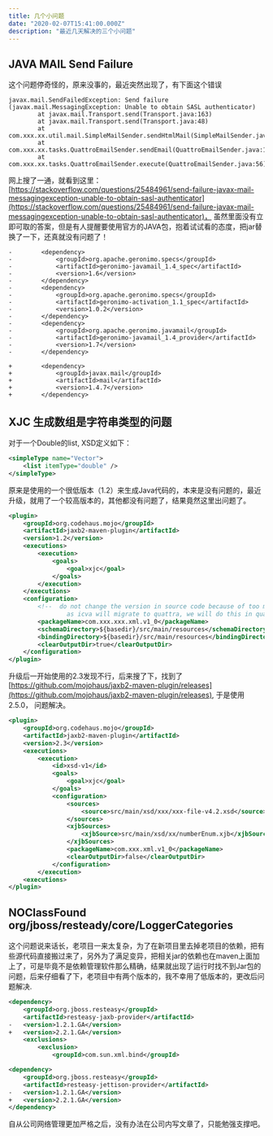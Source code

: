 ```yaml
---
title: 几个小问题
date: "2020-02-07T15:41:00.000Z"
description: "最近几天解决的三个小问题"
---
```


## JAVA MAIL Send Failure

这个问题停奇怪的，原来没事的，最近突然出现了，有下面这个错误

```
javax.mail.SendFailedException: Send failure (javax.mail.MessagingException: Unable to obtain SASL authenticator)
        at javax.mail.Transport.send(Transport.java:163)
        at javax.mail.Transport.send(Transport.java:48)
        at com.xxx.xx.util.mail.SimpleMailSender.sendHtmlMail(SimpleMailSender.java:100)
        at com.xxx.xx.tasks.QuattroEmailSender.sendEmail(QuattroEmailSender.java:110)
        at com.xxx.xx.tasks.QuattroEmailSender.execute(QuattroEmailSender.java:56)

```

网上搜了一通，就看到这里：[https://stackoverflow.com/questions/25484961/send-failure-javax-mail-messagingexception-unable-to-obtain-sasl-authenticator](https://stackoverflow.com/questions/25484961/send-failure-javax-mail-messagingexception-unable-to-obtain-sasl-authenticator)， 虽然里面没有立即可取的答案，但是有人提醒要使用官方的JAVA包，抱着试试看的态度，把jar替换了一下，还真就没有问题了！

```
-        <dependency>
-            <groupId>org.apache.geronimo.specs</groupId>
-            <artifactId>geronimo-javamail_1.4_spec</artifactId>
-            <version>1.6</version>
-        </dependency>
-        <dependency>
-            <groupId>org.apache.geronimo.specs</groupId>
-            <artifactId>geronimo-activation_1.1_spec</artifactId>
-            <version>1.0.2</version>
-        </dependency>
-        <dependency>
-            <groupId>org.apache.geronimo.javamail</groupId>
-            <artifactId>geronimo-javamail_1.4_provider</artifactId>
-            <version>1.7</version>
-        </dependency>

+        <dependency>
+            <groupId>javax.mail</groupId>
+            <artifactId>mail</artifactId>
+            <version>1.4.7</version>
+        </dependency>        

```

## XJC 生成数组是字符串类型的问题

对于一个Double的list, XSD定义如下：

```xml
<simpleType name="Vector">
    <list itemType="double" />
</simpleType>
```

原来是使用的一个很低版本（1.2）来生成Java代码的，本来是没有问题的，最近升级，就用了一个较高版本的，其他都没有问题了，结果竟然这里出问题了。

```xml
<plugin>
    <groupId>org.codehaus.mojo</groupId>
    <artifactId>jaxb2-maven-plugin</artifactId>
    <version>1.2</version>
    <executions>
        <execution>
            <goals>
                <goal>xjc</goal>
            </goals>
        </execution>
    </executions>
    <configuration>
        <!--  do not change the version in source code because of too many will involved, instead, 
                as icva will migrate to quattra, we will do this in quattra project -->				
        <packageName>com.xxx.xxx.xml.v1_0</packageName>
        <schemaDirectory>${basedir}/src/main/resources</schemaDirectory>
        <bindingDirectory>${basedir}/src/main/resources</bindingDirectory>
        <clearOutputDir>true</clearOutputDir>
    </configuration>
</plugin>
```

升级后一开始使用的2.3发现不行，后来搜了下，找到了[https://github.com/mojohaus/jaxb2-maven-plugin/releases](https://github.com/mojohaus/jaxb2-maven-plugin/releases), 于是使用2.5.0， 问题解决。

```xml
<plugin>
    <groupId>org.codehaus.mojo</groupId>
    <artifactId>jaxb2-maven-plugin</artifactId>
    <version>2.3</version>
    <executions>
        <execution>
            <id>xsd-v1</id>
            <goals>
                <goal>xjc</goal>
            </goals>
            <configuration>
                <sources>
                    <source>src/main/xsd/xxx/xxx-file-v4.2.xsd</source>
                </sources>
                <xjbSources>
                    <xjbSource>src/main/xsd/xx/numberEnum.xjb</xjbSource>
                </xjbSources>
                <packageName>com.xxx.xml.v1_0</packageName>
                <clearOutputDir>false</clearOutputDir>
            </configuration>
        </execution>
    <executions> 
</plugin>            
```                

## NOClassFound org/jboss/resteady/core/LoggerCategories

这个问题说来话长，老项目一来太复杂，为了在新项目里去掉老项目的依赖，把有些源代码直接搬过来了，另外为了满足变异，把相关jar的依赖也在maven上面加上了，可是毕竟不是依赖管理软件那么精确，结果就出现了运行时找不到Jar包的问题，后来仔细看了下，老项目中有两个版本的，我不幸用了低版本的，更改后问题解决. 

```xml
<dependency>
    <groupId>org.jboss.resteasy</groupId>
    <artifactId>resteasy-jaxb-provider</artifactId>
-   <version>1.2.1.GA</version>
+   <version>2.2.1.GA</version>
    <exclusions>
        <exclusion>
            <groupId>com.sun.xml.bind</groupId>

```

```xml
<dependency>
    <groupId>org.jboss.resteasy</groupId>
    <artifactId>resteasy-jettison-provider</artifactId>
-   <version>1.2.1.GA</version>
+   <version>2.2.1.GA</version>
</dependency>
```


自从公司网络管理更加严格之后，没有办法在公司内写文章了，只能勉强支撑吧。


